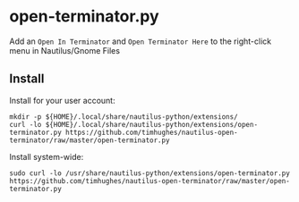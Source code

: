 # open-terminator.py

Add an `Open In Terminator` and `Open Terminator Here` to the right-click menu in Nautilus/Gnome Files


## Install

Install for your user account:

    mkdir -p ${HOME}/.local/share/nautilus-python/extensions/
    curl -lo ${HOME}/.local/share/nautilus-python/extensions/open-terminator.py https://github.com/timhughes/nautilus-open-terminator/raw/master/open-terminator.py
    
Install system-wide:

    sudo curl -lo /usr/share/nautilus-python/extensions/open-terminator.py  https://github.com/timhughes/nautilus-open-terminator/raw/master/open-terminator.py
    
